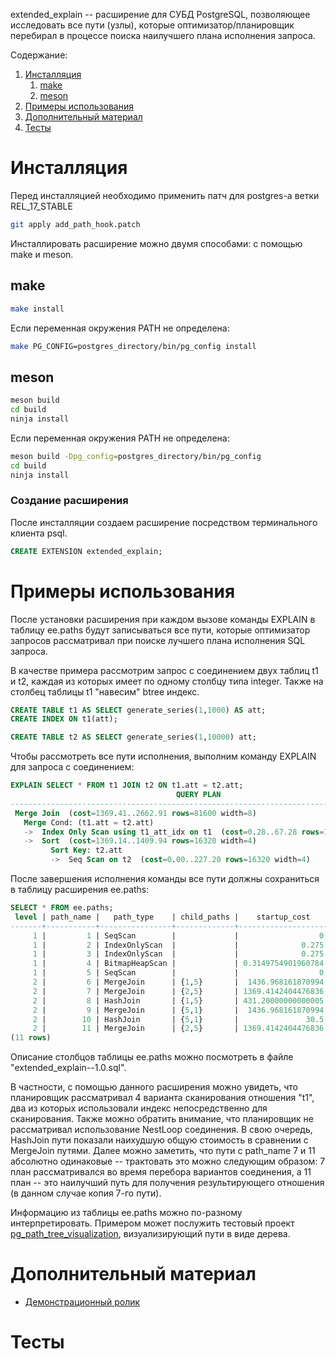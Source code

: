 extended_explain -- расширение для СУБД PostgreSQL, позволяющее исследовать все пути (узлы), которые оптимизатор/планировщик перебирал в процессе поиска наилучшего плана исполнения запроса. 

Содержание:

1. [Инсталляция](#инсталляция)
     1. [make](#make)
     2. [meson](#meson)
2. [Примеры использования](#примеры-использования)
3. [Дополнительный материал](#дополнительный-материал)
4. [Тесты](#тесты)

# Инсталляция

Перед инсталляцией необходимо применить патч для postgres-а ветки REL_17_STABLE

```sh
git apply add_path_hook.patch
```

Инсталлировать расширение можно двумя способами: с помощью make и meson.

## make
```sh
make install
```    
Если переменная окружения PATH не определена:
```sh
make PG_CONFIG=postgres_directory/bin/pg_config install
```
## meson 
```sh
meson build
cd build
ninja install
```
Если переменная окружения PATH не определена:
```sh
meson build -Dpg_config=postgres_directory/bin/pg_config
cd build
ninja install
```

### Создание расширения

После инсталляции создаем расширение посредством терминального клиента psql.
```sql
CREATE EXTENSION extended_explain;
```

# Примеры использования

После установки расширения при каждом вызове команды EXPLAIN в таблицу ee.paths будут записываться все пути, которые оптимизатор запросов рассматривал при поиске лучшего плана исполнения SQL запроса.

В качестве примера рассмотрим запрос с соединением двух таблиц t1 и t2, каждая из которых имеет по одному столбцу типа integer. Также на столбец таблицы t1 "навесим" btree индекс.
```sql
CREATE TABLE t1 AS SELECT generate_series(1,1000) AS att;
CREATE INDEX ON t1(att);

CREATE TABLE t2 AS SELECT generate_series(1,10000) att;
```

Чтобы рассмотреть все пути исполнения, выполним команду EXPLAIN для запроса с соединением:

```sql
EXPLAIN SELECT * FROM t1 JOIN t2 ON t1.att = t2.att;
                                     QUERY PLAN                                     
------------------------------------------------------------------------------------
 Merge Join  (cost=1369.41..2662.91 rows=81600 width=8)
   Merge Cond: (t1.att = t2.att)
   ->  Index Only Scan using t1_att_idx on t1  (cost=0.28..67.28 rows=1000 width=4)
   ->  Sort  (cost=1369.14..1409.94 rows=16320 width=4)
         Sort Key: t2.att
         ->  Seq Scan on t2  (cost=0.00..227.20 rows=16320 width=4)
```

После завершения исполнения команды все пути должны сохраниться в таблицу расширения ee.paths:

```sql
SELECT * FROM ee.paths;
 level | path_name |   path_type    | child_paths |    startup_cost    |     total_cost      | rows  | is_del | rel_name | indexoid 
-------+-----------+----------------+-------------+--------------------+---------------------+-------+--------+----------+----------
     1 |         1 | SeqScan        |             |                  0 |                  18 |  1000 | f      | t1       |         
     1 |         2 | IndexOnlyScan  |             |              0.275 |              67.275 |  1000 | f      | t1       |   983506
     1 |         3 | IndexOnlyScan  |             |              0.275 | 0.36568627450980395 |     5 | f      | t1       |   983506
     1 |         4 | BitmapHeapScan |             | 0.3149754901960784 |   4.377475490196078 |     5 | f      | t1       |         
     1 |         5 | SeqScan        |             |                  0 |  227.20000000000002 | 16320 | f      | t2       |         
     2 |         6 | MergeJoin      | {1,5}       |  1436.968161870994 |  2665.9681618709938 | 81600 | f      |          |         
     2 |         7 | MergeJoin      | {2,5}       | 1369.4142404476836 |  2662.9142404476834 | 81600 | f      |          |         
     2 |         8 | HashJoin       | {1,5}       | 431.20000000000005 |              3307.7 | 81600 | f      |          |         
     2 |         9 | MergeJoin      | {5,1}       |  1436.968161870994 |   2742.568161870994 | 81600 | f      |          |         
     2 |        10 | HashJoin       | {5,1}       |               30.5 |              3154.5 | 81600 | f      |          |         
     2 |        11 | MergeJoin      | {2,5}       | 1369.4142404476836 |  2662.9142404476834 | 81600 | f      |          |         
(11 rows)
```
Описание столбцов таблицы ee.paths можно посмотреть в файле "extended_explain--1.0.sql".

В частности, с помощью данного расширения можно увидеть, что планировщик рассматривал 4 варианта сканирования отношения "t1", два из
которых использовали индекс непосредственно для сканирования. Также можно обратить внимание, что планировщик не рассматривал использование NestLoop соединения. В свою очередь, HashJoin пути показали наихудшую общую стоимость в сравнении с MergeJoin путями. Далее можно заметить, что пути с path_name 7 и 11 абсолютно одинаковые -- трактовать это можно следующим образом: 7 план рассматривался во время перебора вариантов соединения, а 11 план -- это наилучший путь для получения результирующего отношения (в данном случае копия 7-го пути).

Информацию из таблицы ee.paths можно по-разному интерпретировать. Примером может послужить тестовый проект [pg_path_tree_visualization](https://github.com/04ina/pg_path_tree_visualization), визуализирующий пути в виде дерева.

# Дополнительный материал

* [Демонстрационный ролик](https://rutube.ru/video/private/69afe214c5b051d23f302c2742d8cb43/?p=Kl6r1nZqvODlZ0IUxboPXw)

# Тесты 